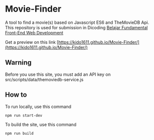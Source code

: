 # Movie-Finder
A tool to find a movie(s) based on Javascript ES6 and TheMovieDB Api. This repository is used for submission in Dicoding [Belajar Fundamental Front-End Web Development](https://www.dicoding.com/academies/163)

Get a preview on this link [https://kido1611.github.io/Movie-Finder/](https://kido1611.github.io/Movie-Finder/)

## **Warning**
Before you use this site, you must add an API key on src/scripts/data/themoviedb-service.js

## How to
To run locally, use this command 

`npm run start-dev`

To build the site, use this command

`npm run build`